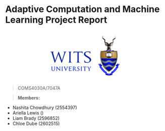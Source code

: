 # Adaptive Computation and Machine Learning Project Report

<div style="text-align:center">
  <img src="media/witslogo_h.png" alt="Wits Logo" width="50%">
</div>

> COMS4030A/7047A

> **Members:**<br>
- Nashita Chowdhury (2554397)
- Ariella Lewis ()
-  Liam Brady (2596852)
-  Chloe Dube (2602515)
